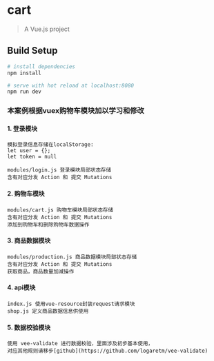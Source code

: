 # cart

> A Vue.js project

## Build Setup

``` bash
# install dependencies
npm install

# serve with hot reload at localhost:8080
npm run dev

```

### 本案例根据vuex购物车模块加以学习和修改

#### 1. 登录模块
```
模拟登录信息存储在localStorage:
let user = {};
let token = null
```
```
modules/login.js 登录模块局部状态存储
含有对应分发 Action 和 提交 Mutations

```

#### 2. 购物车模块

```
modules/cart.js 购物车模块局部状态存储
含有对应分发 Action 和 提交 Mutations
添加到购物车和删除购物车数据操作
```

#### 3. 商品数据模块

```
modules/production.js 商品数据模块局部状态存储
含有对应分发 Action 和 提交 Mutations
获取商品，商品数量加减操作
```

#### 4. api模块
```
index.js 使用vue-resource封装request请求模块
shop.js 定义商品数据信息供使用
```

#### 5. 数据校验模块
```
使用 vee-validate 进行数据校验，里面涉及初步基本使用，
对应其他规则请移步[github](https://github.com/logaretm/vee-validate)
```

